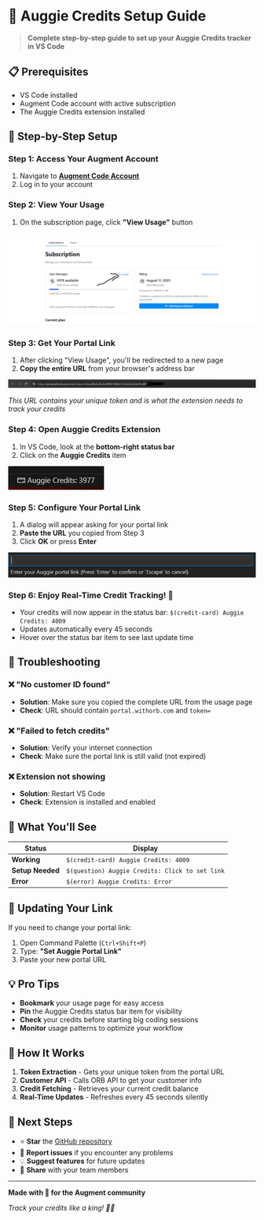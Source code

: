 # 🚀 Auggie Credits Setup Guide

> **Complete step-by-step guide to set up your Auggie Credits tracker in VS Code**

## 📋 Prerequisites

- VS Code installed
- Augment Code account with active subscription
- The Auggie Credits extension installed

## 🎯 Step-by-Step Setup

### Step 1: Access Your Augment Account
1. Navigate to **[Augment Code Account](https://app.augmentcode.com/account/subscription)**
2. Log in to your account

### Step 2: View Your Usage
1. On the subscription page, click **"View Usage"** button

![View Usage Button](media/credits.png)

### Step 3: Get Your Portal Link
1. After clicking "View Usage", you'll be redirected to a new page
2. **Copy the entire URL** from your browser's address bar

![Copy Portal Link](media/link.png)

*This URL contains your unique token and is what the extension needs to track your credits*

### Step 4: Open Auggie Credits Extension
1. In VS Code, look at the **bottom-right status bar**
2. Click on the **Auggie Credits** item

![Status Bar Location](media/image.png)

### Step 5: Configure Your Portal Link
1. A dialog will appear asking for your portal link
2. **Paste the URL** you copied from Step 3
3. Click **OK** or press **Enter**

![Paste Portal Link](media/Screenshot%202025-08-09%20002054.png)

### Step 6: Enjoy Real-Time Credit Tracking! 🎉
- Your credits will now appear in the status bar: `$(credit-card) Auggie Credits: 4009`
- Updates automatically every 45 seconds
- Hover over the status bar item to see last update time

## 🔧 Troubleshooting

### ❌ "No customer ID found"
- **Solution**: Make sure you copied the complete URL from the usage page
- **Check**: URL should contain `portal.withorb.com` and `token=`

### ❌ "Failed to fetch credits"
- **Solution**: Verify your internet connection
- **Check**: Make sure the portal link is still valid (not expired)

### ❌ Extension not showing
- **Solution**: Restart VS Code
- **Check**: Extension is installed and enabled

## 🎨 What You'll See

| Status | Display |
|--------|---------|
| **Working** | `$(credit-card) Auggie Credits: 4009` |
| **Setup Needed** | `$(question) Auggie Credits: Click to set link` |
| **Error** | `$(error) Auggie Credits: Error` |

## 🔄 Updating Your Link

If you need to change your portal link:
1. Open Command Palette (`Ctrl+Shift+P`)
2. Type: **"Set Auggie Portal Link"**
3. Paste your new portal URL

## 💡 Pro Tips

- **Bookmark** your usage page for easy access
- **Pin** the Auggie Credits status bar item for visibility
- **Check** your credits before starting big coding sessions
- **Monitor** usage patterns to optimize your workflow

## 🤖 How It Works

1. **Token Extraction** - Gets your unique token from the portal URL
2. **Customer API** - Calls ORB API to get your customer info
3. **Credit Fetching** - Retrieves your current credit balance
4. **Real-Time Updates** - Refreshes every 45 seconds silently

## 🎯 Next Steps

- ⭐ **Star** the [GitHub repository](https://github.com/svsairevanth12/augment-credits)
- 🐛 **Report issues** if you encounter any problems
- 💡 **Suggest features** for future updates
- 📢 **Share** with your team members

---

**Made with 💜 for the Augment community**

*Track your credits like a king! 🤖👑*

